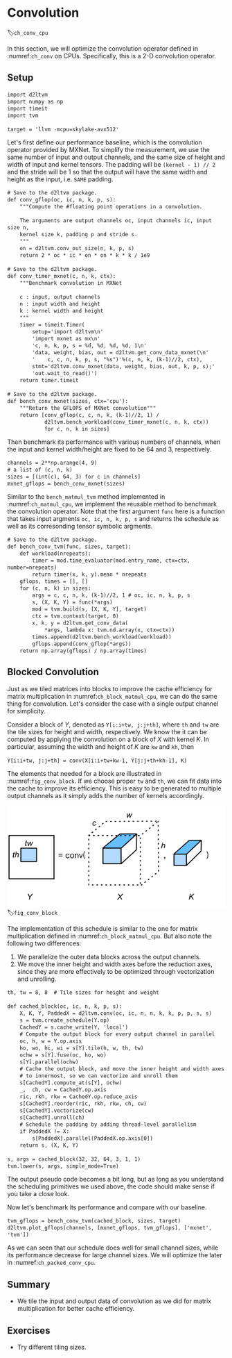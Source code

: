 # Convolution
:label:`ch_conv_cpu`

In this section, we will optimize the convolution operator defined in :numref:`ch_conv` on CPUs. Specifically, this is a 2-D convolution operator.

## Setup

```{.python .input  n=1}
import d2ltvm
import numpy as np
import timeit
import tvm

target = 'llvm -mcpu=skylake-avx512'
```

Let's first define our performance baseline, which is the convolution operator provided by MXNet. To simplify the measurement, we use the same number of input and output channels, and the same size of height and width of input and kernel tensors. The padding will be `(kernel - 1) // 2` and the stride will be 1 so that the output will have the same width and height as the input, i.e. `SAME` padding.

```{.python .input}
# Save to the d2ltvm package.
def conv_gflop(oc, ic, n, k, p, s):
    """Compute the #floating point operations in a convolution.

    The arguments are output channels oc, input channels ic, input size n,
    kernel size k, padding p and stride s.
    """
    on = d2ltvm.conv_out_size(n, k, p, s)
    return 2 * oc * ic * on * on * k * k / 1e9

# Save to the d2ltvm package.
def conv_timer_mxnet(c, n, k, ctx):
    """Benchmark convolution in MXNet

    c : input, output channels
    n : input width and height
    k : kernel width and height
    """
    timer = timeit.Timer(
        setup='import d2ltvm\n'
        'import mxnet as mx\n'
        'c, n, k, p, s = %d, %d, %d, %d, 1\n'
        'data, weight, bias, out = d2ltvm.get_conv_data_mxnet(\n'
        '    c, c, n, k, p, s, "%s")'%(c, n, k, (k-1)//2, ctx),
        stmt='d2ltvm.conv_mxnet(data, weight, bias, out, k, p, s);'
        'out.wait_to_read()')
    return timer.timeit

# Save to the d2ltvm package.
def bench_conv_mxnet(sizes, ctx='cpu'):
    """Return the GFLOPS of MXNet convolution"""
    return [conv_gflop(c, c, n, k, (k-1)//2, 1) /
            d2ltvm.bench_workload(conv_timer_mxnet(c, n, k, ctx))
            for c, n, k in sizes]
```

Then benchmark its performance with various numbers of channels, when the input and kernel width/height are fixed to be 64 and 3, respectively.

```{.python .input}
channels = 2**np.arange(4, 9)
# a list of (c, n, k)
sizes = [(int(c), 64, 3) for c in channels]
mxnet_gflops = bench_conv_mxnet(sizes)
```

Similar to the `bench_matmul_tvm` method implemented in :numref:`ch_matmul_cpu`, we implement the reusable method to benchmark the convolution operator. Note that the first argument `func` here is a function that takes input argments `oc, ic, n, k, p, s` and returns the schedule as well as its corresonding tensor symbolic argments.

```{.python .input}
# Save to the d2ltvm package.
def bench_conv_tvm(func, sizes, target):
    def workload(nrepeats):
        timer = mod.time_evaluator(mod.entry_name, ctx=ctx, number=nrepeats)
        return timer(x, k, y).mean * nrepeats
    gflops, times = [], []
    for (c, n, k) in sizes:
        args = c, c, n, k, (k-1)//2, 1 # oc, ic, n, k, p, s
        s, (X, K, Y) = func(*args)
        mod = tvm.build(s, [X, K, Y], target)
        ctx = tvm.context(target, 0)
        x, k, y = d2ltvm.get_conv_data(
            *args, lambda x: tvm.nd.array(x, ctx=ctx))
        times.append(d2ltvm.bench_workload(workload))
        gflops.append(conv_gflop(*args))
    return np.array(gflops) / np.array(times)
```

## Blocked Convolution

Just as we tiled matrices into blocks to improve the cache efficiency for matrix multiplication in :numref:`ch_block_matmul_cpu`, we can do the same thing for convolution. Let's consider the case with a single output channel for simplicity.

Consider a block of $Y$, denoted as `Y[i:i+tw, j:j+th]`, where `th` and `tw` are the tile sizes for height and width, respectively. We know the it can be computed by applying the convolution on a block of $X$ with kernel $K$. In particular, assuming the width and height of $K$ are `kw` and `kh`, then

`Y[i:i+tw, j:j+th] = conv(X[i:i+tw+kw-1, Y[j:j+th+kh-1], K)`

The elements that needed for a block are illustrated in :numref:`fig_conv_block`. If we choose proper `tw` and `th`, we can fit data into the cache to improve its efficiency. This is easy to be generated to multiple output channels as it simply adds the number of kernels accordingly.

![Compute a block of $Y$ in convolution.](../img/conv_block.svg)
:label:`fig_conv_block`

The implementation of this schedule is similar to the one for matrix multiplication defined in :numref:`ch_block_matmul_cpu`. But also note the following two differences:

1. We parallelize the outer data blocks across the output channels.
2. We move the inner height and width axes before the reduction axes, since they are more effectively to be optimized through vectorization and unrolling.

```{.python .input}
th, tw = 8, 8  # Tile sizes for height and weight

def cached_block(oc, ic, n, k, p, s):
    X, K, Y, PaddedX = d2ltvm.conv(oc, ic, n, n, k, k, p, p, s, s)
    s = tvm.create_schedule(Y.op)
    CachedY = s.cache_write(Y, 'local')
    # Compute the output block for every output channel in parallel
    oc, h, w = Y.op.axis
    ho, wo, hi, wi = s[Y].tile(h, w, th, tw)
    ochw = s[Y].fuse(oc, ho, wo)
    s[Y].parallel(ochw)
    # Cache the output block, and move the inner height and width axes
    # to innermost, so we can vectorize and unroll them
    s[CachedY].compute_at(s[Y], ochw)
    _,  ch, cw = CachedY.op.axis
    ric, rkh, rkw = CachedY.op.reduce_axis
    s[CachedY].reorder(ric, rkh, rkw, ch, cw)
    s[CachedY].vectorize(cw)
    s[CachedY].unroll(ch)
    # Schedule the padding by adding thread-level parallelism
    if PaddedX != X:
        s[PaddedX].parallel(PaddedX.op.axis[0])
    return s, (X, K, Y)

s, args = cached_block(32, 32, 64, 3, 1, 1)
tvm.lower(s, args, simple_mode=True)
```

The output pseudo code becomes a bit long, but as long as you understand the scheduling primitives we used above, the code should make sense if you take a close look.

Now let's benchmark its performance and compare with our baseline.

```{.python .input}
tvm_gflops = bench_conv_tvm(cached_block, sizes, target)
d2ltvm.plot_gflops(channels, [mxnet_gflops, tvm_gflops], ['mxnet', 'tvm'])
```

As we can seen that our schedule does well for small channel sizes, while its performance decrease for large channel sizes. We will optimize the later in :numref:`ch_packed_conv_cpu`.

## Summary

- We tile the input and output data of convolution as we did for matrix multiplication for better cache efficiency.

## Exercises

- Try different tiling sizes.
